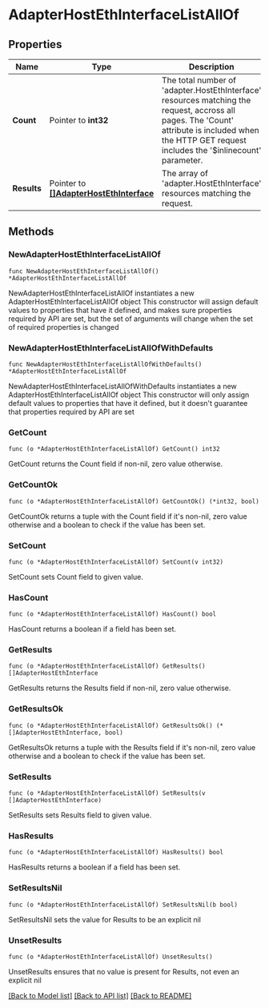 # AdapterHostEthInterfaceListAllOf

## Properties

Name | Type | Description | Notes
------------ | ------------- | ------------- | -------------
**Count** | Pointer to **int32** | The total number of &#39;adapter.HostEthInterface&#39; resources matching the request, accross all pages. The &#39;Count&#39; attribute is included when the HTTP GET request includes the &#39;$inlinecount&#39; parameter. | [optional] 
**Results** | Pointer to [**[]AdapterHostEthInterface**](AdapterHostEthInterface.md) | The array of &#39;adapter.HostEthInterface&#39; resources matching the request. | [optional] 

## Methods

### NewAdapterHostEthInterfaceListAllOf

`func NewAdapterHostEthInterfaceListAllOf() *AdapterHostEthInterfaceListAllOf`

NewAdapterHostEthInterfaceListAllOf instantiates a new AdapterHostEthInterfaceListAllOf object
This constructor will assign default values to properties that have it defined,
and makes sure properties required by API are set, but the set of arguments
will change when the set of required properties is changed

### NewAdapterHostEthInterfaceListAllOfWithDefaults

`func NewAdapterHostEthInterfaceListAllOfWithDefaults() *AdapterHostEthInterfaceListAllOf`

NewAdapterHostEthInterfaceListAllOfWithDefaults instantiates a new AdapterHostEthInterfaceListAllOf object
This constructor will only assign default values to properties that have it defined,
but it doesn't guarantee that properties required by API are set

### GetCount

`func (o *AdapterHostEthInterfaceListAllOf) GetCount() int32`

GetCount returns the Count field if non-nil, zero value otherwise.

### GetCountOk

`func (o *AdapterHostEthInterfaceListAllOf) GetCountOk() (*int32, bool)`

GetCountOk returns a tuple with the Count field if it's non-nil, zero value otherwise
and a boolean to check if the value has been set.

### SetCount

`func (o *AdapterHostEthInterfaceListAllOf) SetCount(v int32)`

SetCount sets Count field to given value.

### HasCount

`func (o *AdapterHostEthInterfaceListAllOf) HasCount() bool`

HasCount returns a boolean if a field has been set.

### GetResults

`func (o *AdapterHostEthInterfaceListAllOf) GetResults() []AdapterHostEthInterface`

GetResults returns the Results field if non-nil, zero value otherwise.

### GetResultsOk

`func (o *AdapterHostEthInterfaceListAllOf) GetResultsOk() (*[]AdapterHostEthInterface, bool)`

GetResultsOk returns a tuple with the Results field if it's non-nil, zero value otherwise
and a boolean to check if the value has been set.

### SetResults

`func (o *AdapterHostEthInterfaceListAllOf) SetResults(v []AdapterHostEthInterface)`

SetResults sets Results field to given value.

### HasResults

`func (o *AdapterHostEthInterfaceListAllOf) HasResults() bool`

HasResults returns a boolean if a field has been set.

### SetResultsNil

`func (o *AdapterHostEthInterfaceListAllOf) SetResultsNil(b bool)`

 SetResultsNil sets the value for Results to be an explicit nil

### UnsetResults
`func (o *AdapterHostEthInterfaceListAllOf) UnsetResults()`

UnsetResults ensures that no value is present for Results, not even an explicit nil

[[Back to Model list]](../README.md#documentation-for-models) [[Back to API list]](../README.md#documentation-for-api-endpoints) [[Back to README]](../README.md)


